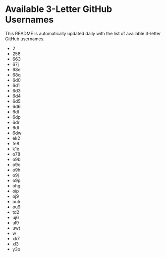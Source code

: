 # Available 3-Letter GitHub Usernames

This README is automatically updated daily with the list of available 3-letter GitHub usernames.

- 2
- 258
- 663
- 67j
- 68e
- 68q
- 6d0
- 6d1
- 6d3
- 6d4
- 6d5
- 6d6
- 6dl
- 6dp
- 6dr
- 6dt
- 6dw
- ek2
- fe8
- k1e
- o78
- o9b
- o9c
- o9h
- o9j
- o9p
- ohg
- oip
- oj9
- ou5
- ou9
- td2
- uj6
- ul9
- uwt
- w
- xk7
- xl3
- y3o
